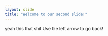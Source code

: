 ```yaml
---
layout: slide
title: "Welcome to our second slide!"
---
```

yeah this that shit
Use the left arrow to go back!
